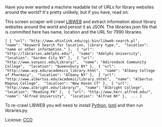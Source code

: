 Have you ever wanted a machine readable list of URLs for library websites 
around the world? It's pretty unlikely, but if you have, read on.

This screen scraper will crawl [LIBWEB](http://lists.webjunction.org/libweb/)
and extract information about library websites around the world and 
persist it as JSON. The libraries.json file that is committed here has name,
location and the URL for 7990 libraries.

``
[
  {
    "url": "http://www.ohiolink.edu/cgi-bin/libweb-search.pl", 
    "name": "Keyword Search for location, library type,", 
    "location": "name or other information."
  }, 
  {
    "url": "http://libraries.adelphi.edu/", 
    "name": "Adelphi University", 
    "location": "Garden City NY"
  }, 
  {
    "url": "http://www.sunyacc.edu/Library/", 
    "name": "Adirondack Community College", 
    "location": "Queensbury NY"
  }, 
  {
    "url": "http://www.acp.edu/academics_library.html", 
    "name": "Albany College of Pharmacy", 
    "location": "Albany NY"
  }, 
  {
    "url": "http://www.albertus.edu/academic/library.shtml", 
    "name": "Albertus Magnus College", 
    "location": "New Haven CT"
  }, 
  {
    "url": "http://www.albright.edu/library/", 
    "name": "Albright College", 
    "location": "Reading PA"
  }, 
  {
    "url": "http://www.herr.alfred.edu/", 
    "name": "Alfred University", 
    "location": "Alfred NY"
  }, 
  ...
]
``

To re-crawl LIBWEB you will need to install [Python](http://python.org), 
[lxml](http://pypi.python.org/pypi/lxml) and then run libraries.py


License: [CCO](http://creativecommons.org/about/cc0)
